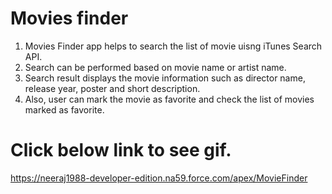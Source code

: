 # Movies finder

1. Movies Finder app helps to search the list of movie uisng iTunes Search API.
2. Search can be performed based on movie name or artist name.
3. Search result displays the movie information such as director name, release year, poster and short description.
4. Also, user can mark the movie as favorite and check the list of movies marked as favorite.


# Click below link to see gif. 
https://neeraj1988-developer-edition.na59.force.com/apex/MovieFinder
